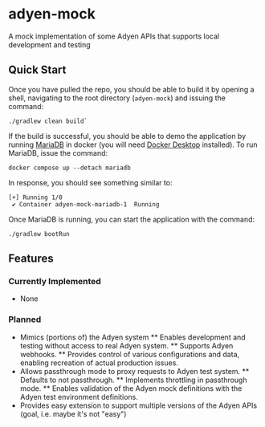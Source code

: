 # adyen-mock
A mock implementation of some Adyen APIs that supports local development and testing

## Quick Start
Once you have pulled the repo, you should be able to build it by opening a shell, navigating to the root directory (`adyen-mock`) and issuing the command:
```
./gradlew clean build`
```

If the build is successful, you should be able to demo the application by running [MariaDB](https://mariadb.org/) in docker (you will need [Docker Desktop](https://www.docker.com/) installed).  To run MariaDB, issue the command:
```
docker compose up --detach mariadb
```
In response, you should see something similar to:
```
[+] Running 1/0
 ✔ Container adyen-mock-mariadb-1  Running
 ```
 
 Once MariaDB is running, you can start the application with the command:
 ```
 ./gradlew bootRun
 ```
 
## Features
 
### Currently Implemented

* None

### Planned

* Mimics (portions of) the Adyen system
	** Enables development and testing without access to real Adyen system.
	** Supports Adyen webhooks.
	** Provides control of various configurations and data, enabling recreation of actual production issues.
* Allows passthrough mode to proxy requests to Adyen test system.
	** Defaults to not passthrough.
	** Implements throttling in passthrough mode.
	** Enables validation of the Adyen mock definitions with the Adyen test environment definitions.
* Provides easy extension to support multiple versions of the Adyen APIs (goal, i.e. maybe it's not "easy")


